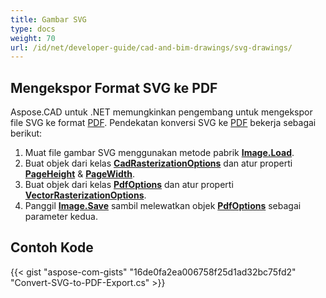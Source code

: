 ```yaml
---
title: Gambar SVG
type: docs
weight: 70
url: /id/net/developer-guide/cad-and-bim-drawings/svg-drawings/
---
```


## **Mengekspor Format SVG ke PDF**

Aspose.CAD untuk .NET memungkinkan pengembang untuk mengekspor file SVG ke format [PDF](https://docs.fileformat.com/pdf/). Pendekatan konversi SVG ke [PDF](https://docs.fileformat.com/pdf/) bekerja sebagai berikut:

1. Muat file gambar SVG menggunakan metode pabrik [**Image.Load**](https://reference.aspose.com/cad/net/aspose.cad.image/load/methods/2).
1. Buat objek dari kelas [**CadRasterizationOptions**](https://reference.aspose.com/cad/net/aspose.cad.imageoptions/cadrasterizationoptions) dan atur properti [**PageHeight**](https://reference.aspose.com/cad/net/aspose.cad.imageoptions/vectorrasterizationoptions/properties/pageheight) & [**PageWidth**](https://reference.aspose.com/cad/net/aspose.cad.imageoptions/vectorrasterizationoptions/properties/pagewidth).
1. Buat objek dari kelas [**PdfOptions**](https://reference.aspose.com/cad/net/aspose.cad.imageoptions/pdfoptions) dan atur properti [**VectorRasterizationOptions**](https://reference.aspose.com/cad/net/aspose.cad.imageoptions/vectorrasterizationoptions).
1. Panggil [**Image.Save**](https://reference.aspose.com/cad/net/aspose.cad/image/methods/save/index) sambil melewatkan objek [**PdfOptions**](https://reference.aspose.com/cad/net/aspose.cad.imageoptions/pdfoptions) sebagai parameter kedua.

## Contoh Kode

{{< gist "aspose-com-gists" "16de0fa2ea006758f25d1ad32bc75fd2" "Convert-SVG-to-PDF-Export.cs" >}}
